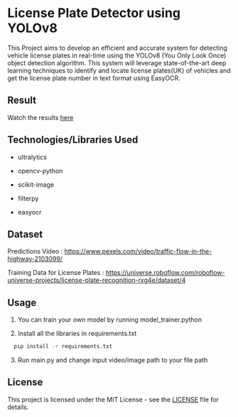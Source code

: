 
# License Plate Detector using YOLOv8

This Project aims to develop an efficient and accurate system for detecting vehicle license plates in real-time using the YOLOv8 (You Only Look Once) object detection algorithm. This system will leverage state-of-the-art deep learning techniques to identify and locate license plates(UK) of vehicles and get the license plate number in text format using EasyOCR.

## Result

Watch the results [here](https://drive.google.com/file/d/1DuBvcAUpdb1dBtD9eZsNR4Q3BVOfltlM/view?usp=sharing)

## Technologies/Libraries Used

- ultralytics

- opencv-python

- scikit-image

- filterpy

- easyocr

## Dataset

Predictions Video :   https://www.pexels.com/video/traffic-flow-in-the-highway-2103099/


Training Data for License Plates :    https://universe.roboflow.com/roboflow-universe-projects/license-plate-recognition-rxg4e/dataset/4

## Usage

1. You can train your own model by running model_trainer.python

2. Install all the libraries in requirements.txt

```bash
  pip install -r requirements.txt
```

3. Run main.py and change input video/image path to your file path

## License

This project is licensed under the MIT License - see the [LICENSE](https://choosealicense.com/licenses/mit/) file for details.



